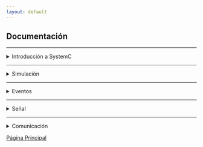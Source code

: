 ```yaml
---
layout: default
---
```


## Documentación

***

<details markdown=1 class="detail">
<summary markdown="span" class="detail-title">
Introducción a SystemC
</summary>

### A. Hola Mundo con SystemC
Los elementos fundamentales para construir un programa con SystemC, son tres.

1. **El archivo de cabecera (header file):** Un header file contiene la declaración directa de elementos de código, tales como: clases, variables, subrutinas, entre otros. En este caso, para utilizar cualquier funcionalidad de SystemC, se debe incluir uno de los siguientes header files:

    - `#include <systemc.h>`
    Versión nueva del header file, el cuál incluye todo de los namespaces: `sc_core` y `sc_dt`.

    - `#include <systemc>`
    Versión antigua del header file. Si se usa, a continuación se debe definir el namespace `sc_core`.

2. **El punto de entrada:** En C++, el punto de entrada al programa es la función `main()`, sin embargo SystemC define su propia función, la cual es `int sc_main(int arg, char* argv[])`{:.c}.


3. **El módulo:** Un módulo, en el contexto de SystemC, es la estructura base para la construcción de cualquier proceso de simulación. En la siguiente sección se profundizará este concepto.

A continuación, se mostrará el código para obtener un "Hola Mundo":

```c++
#include "systemc.h"

struct HelloWorld : sc_module
{
  SC_CTOR(HelloWorld)
  {
    SC_METHOD(hello);
  }

  void hello(void)
  {
    std::cout << "Hola mundo desde SystemC" << std::endl;
  }
};

int sc_main(int, char *[])
{
  HelloWorld helloworld("helloworld");
  sc_start();
  return 0;
}
```

### B. Constructor



### C. Notación de Tiempo



### D. Módulo





</details>

***

<details markdown=1>
<summary markdown="span" class="detail-title">
Simulación
</summary>

### A. Procesos

Características de un proceso:
1. Pertenece a la clase `sc_module`.
1. No tiene un argumento de entrada o retorno de valores.
1. Es registrado con el kernel `simulation`.

Para el registro de un Proceso de Simulación, se puede realizar con los siguientes métodos:
1. `SC_METHOD(func)`: no tiene un hilo de ejecución propio, no consume tiempo simulado, no se puede suspender y no se puede llamar a la función `wait()`.
1. `SC_THREAD(func)`: tiene su propio hilo de ejecución, puede consumir tiempo simulado, puede ser suspendido y puede llamar a la función `wait()`.
1. `SC_CTHREAD(func, event)`: es una función especial de `SC_THREAD`, con la diferencia de que este método se activa cada vez que ocurra el borde de reloj especificado.

¿Cuándo puede realizarse un registro?
1. En el cuerpo del Constructor.
1. En los callbacks `before_end_of_elaboration` o `end_of_elaboration`.
1. Desde una función llamada desde el Constructor o callbacks.

Restricciones:
1. Los registros solo pueden ser establecidos en funciones del mismo módulo.
1. `SC_CTHREAD` no debe ser invocado desde el callback `end_of_elaboration`.

Notas:
1. `SC_THREAD` puede hacer todo lo que `SC_METHOD` y `SC_CHTEAD`. Por lo que es el más utilizado en esta biblioteca.
1. `SC_THREAD` no requiere de un bucle `while`, ya que puede ser llamado por `next_trigger()`.

**Ejemplo de la Simulación por Procesos**

```c++
#include "systemc.h"

SC_MODULE(PROCESS)
{
  // Declaración de reloj
  sc_clock clk;
  SC_CTOR(PROCESS) : clk("clk", 1, SC_SEC)
  {
    // Registro para SC_METHOD
    SC_METHOD(method);
    // Registro de un hilo
    SC_THREAD(thread);
    // Registro de un hilo con reloj
    SC_CTHREAD(cthread, clk);
  }
  // Definición de la Función para SC_METHOD
  void method(void)
  {
    std::cout << "Ej. SC_METHOD @ " << sc_time_stamp() << std::endl;
    // Trigger después de 1 seg
    next_trigger(sc_time(1, SC_SEC));
  }
  // Definición de la Función para SC_THREAD
  void thread()
  {
    // Bucle infinito
    while (true)
    {
      std::cout << "Ej. SC_THREAD @ " << sc_time_stamp() << std::endl;
      // Espera de 1 seg
      wait(1, SC_SEC);
    }
  }
  // Definición de la Función para SC_CTHREAD
  void cthread()
  {
    // Bucle infinito
    while (true)
    {
      std::cout << "Ej. SC_CTHREAD @ " << sc_time_stamp() << std::endl;
      // Espera hasta el siguiente evento clk,
      // que se ejecuta después de 1 seg.
      wait();
    }
  }
};

int sc_main(int, char *[])
{
  // Instancia del módulo
  PROCESS process("Simulación_de_Procesos");
  std::cout << "La ejecución comienza @ " 
    << sc_time_stamp() << std::endl;
  // La simulación correrá durante 2 segundos
  sc_start(2, SC_SEC);
  std::cout << "La ejecución termina @ " 
    << sc_time_stamp() << std::endl;
  return 0;
}
```

### B. Escenarios

La lógica de programación en SystemC se lo abstrae en 3 fases o escenarios:
<ol>
<li><strong>Elaboración:</strong> el objetivo es crear estructuras de datos internas de la semántica de la simulación. Esta creación abarca los módulos, puertos, canales primitivos y procesos.</li>
<li><strong>Ejecución:</strong> se puede dividir en dos etapas:
  <ol type="a">
    <li><strong>Inicialización:</strong> el kernel de simulación identifica los procesos y los etiqueta como ejecutable o en espera</li>
    <li><strong>Simulación:</strong> una máquina de estado programa la ejecución de procesos y avanza el tiempo de simulación. Este se compone de dos fases internas:
      <ol type="i"> 
      <li><strong>Evaluar:</strong> ejecuta todos los procesos uno a la vez hasta <code>wait()</code>.</li>
      <li><strong>Avance de tiempo:</strong> esta fase se ejecuta después de que el conjunto de procesos ejecutables termine, donde:
        <ol type="a">
        <li>Mueve el tiempo de simulación al tiempo más cercano con un evento programado.</li>
        <li>Mueve los procesos del estado en espera a ejecutables.</li>
        <li>Vuelve a la fase de "Evaluar"</li>
        </ol>
        El proceso continúa hasta que ocurra:
        <ol type="a">
        <li>Todos los procesos se han ejecutado</li>
        <li>Algún proceso ha ejecutado <code>sc_stop()</code></li>
        <li>Se ha alcanzado el tiempo máximo</li>
        </ol>
      </li>
      </ol>
    </li>
  </ol>
</li>
<li><strong>Limpieza:</strong> esta fase consiste en destruir objetos, librerar memoria, cerrar archivos abiertos, y otras acciones que se requerieran una vez terminadad la simulación.</li>
</ol>

**Ejemplo de la Simulación por Escenarios**

```c++
#include "systemc.h"

SC_MODULE(STAGE){
  // Elaboración
  SC_CTOR(STAGE){
    std::cout << sc_time_stamp() 
      << ": Elaboración: constructor" << std::endl;
    // Inicialización + Simulación
    SC_THREAD(thread);
  }
  // Limpieza
  ~STAGE()
  {
    std::cout << sc_time_stamp() 
      << ": Limpieza: destructor" << std::endl;
  }
  void thread()
  {
    std::cout << sc_time_stamp() 
      << ": Ejecución.inicialización" << std::endl;
    int i = 0;
    while (true)
    {
      // Avance de tiempo
      wait(1, SC_SEC);
      // Evaluación
      std::cout << sc_time_stamp() 
        << ": Ejecución.simulación" << std::endl;
      if (++i >= 2)
      {
        // Detiene la simulación después de 2 iteraciones
        sc_stop();
      }
    }
  }
  void before_end_of_elaboration()
  {
    std::cout << "Método: before end of elaboration" << std::endl;
  }
  void end_of_elaboration()
  {
    std::cout << "Método: end of elaboration" << std::endl;
  }
  void start_of_simulation()
  {
    std::cout << "Método: start of simulation" << std::endl;
  }
  void end_of_simulation()
  {
    std::cout << "Método: end of simulation" << std::endl;
  }
};

int sc_main(int, char *[])
{
  // Elaboración
  STAGE stage("Escenario");
  // Ejecución hasta sc_stop
  sc_start();
  // Limpieza
  return 0;
}
```
</details>

***

<details markdown=1>
<summary markdown="span" class="detail-title">
Eventos
</summary>

Contenido...

</details>

***

<details markdown=1>
<summary markdown="span" class="detail-title">
Señal
</summary>

### Leer y Escribir



</details>

***

<details markdown=1>
<summary markdown="span" class="detail-title">
Comunicación
</summary>

### Puerto



### Puerto a Puerto (Port 2 Port)



</details>

[Página Principal]({{site.baseurl}}/)